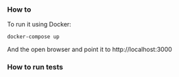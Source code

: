### How to

To run it using Docker:
```shell script
docker-compose up
```

And the open browser and point it to http://localhost:3000


### How to run tests
```shell script

```